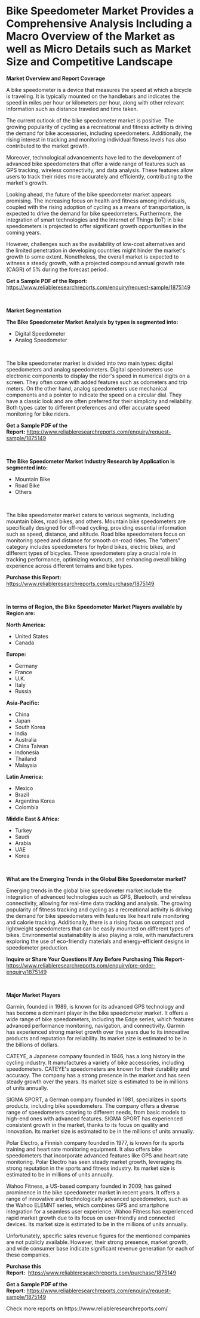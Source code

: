 <p><h1>Bike Speedometer Market Provides a Comprehensive Analysis Including a Macro Overview of the Market as well as Micro Details such as Market Size and Competitive Landscape</h1></p><p><strong>Market Overview and Report Coverage</strong></p>
<p><p>A bike speedometer is a device that measures the speed at which a bicycle is traveling. It is typically mounted on the handlebars and indicates the speed in miles per hour or kilometers per hour, along with other relevant information such as distance traveled and time taken.</p><p>The current outlook of the bike speedometer market is positive. The growing popularity of cycling as a recreational and fitness activity is driving the demand for bike accessories, including speedometers. Additionally, the rising interest in tracking and monitoring individual fitness levels has also contributed to the market growth.</p><p>Moreover, technological advancements have led to the development of advanced bike speedometers that offer a wide range of features such as GPS tracking, wireless connectivity, and data analysis. These features allow users to track their rides more accurately and efficiently, contributing to the market's growth.</p><p>Looking ahead, the future of the bike speedometer market appears promising. The increasing focus on health and fitness among individuals, coupled with the rising adoption of cycling as a means of transportation, is expected to drive the demand for bike speedometers. Furthermore, the integration of smart technologies and the Internet of Things (IoT) in bike speedometers is projected to offer significant growth opportunities in the coming years.</p><p>However, challenges such as the availability of low-cost alternatives and the limited penetration in developing countries might hinder the market's growth to some extent. Nonetheless, the overall market is expected to witness a steady growth, with a projected compound annual growth rate (CAGR) of 5% during the forecast period.</p></p>
<p><strong>Get a Sample PDF of the Report:</strong> <a href="https://www.reliableresearchreports.com/enquiry/request-sample/1875149">https://www.reliableresearchreports.com/enquiry/request-sample/1875149</a></p>
<p>&nbsp;</p>
<p><strong>Market Segmentation</strong></p>
<p><strong>The Bike Speedometer Market Analysis by types is segmented into:</strong></p>
<p><ul><li>Digital Speedometer</li><li>Analog Speedometer</li></ul></p>
<p>&nbsp;</p>
<p><p>The bike speedometer market is divided into two main types: digital speedometers and analog speedometers. Digital speedometers use electronic components to display the rider's speed in numerical digits on a screen. They often come with added features such as odometers and trip meters. On the other hand, analog speedometers use mechanical components and a pointer to indicate the speed on a circular dial. They have a classic look and are often preferred for their simplicity and reliability. Both types cater to different preferences and offer accurate speed monitoring for bike riders.</p></p>
<p><strong>Get a Sample PDF of the Report:</strong>&nbsp;<a href="https://www.reliableresearchreports.com/enquiry/request-sample/1875149">https://www.reliableresearchreports.com/enquiry/request-sample/1875149</a></p>
<p>&nbsp;</p>
<p><strong>The Bike Speedometer Market Industry Research by Application is segmented into:</strong></p>
<p><ul><li>Mountain Bike</li><li>Road Bike</li><li>Others</li></ul></p>
<p>&nbsp;</p>
<p><p>The bike speedometer market caters to various segments, including mountain bikes, road bikes, and others. Mountain bike speedometers are specifically designed for off-road cycling, providing essential information such as speed, distance, and altitude. Road bike speedometers focus on monitoring speed and distance for smooth on-road rides. The "others" category includes speedometers for hybrid bikes, electric bikes, and different types of bicycles. These speedometers play a crucial role in tracking performance, optimizing workouts, and enhancing overall biking experience across different terrains and bike types.</p></p>
<p><strong>Purchase this Report:</strong>&nbsp; <a href="https://www.reliableresearchreports.com/purchase/1875149">https://www.reliableresearchreports.com/purchase/1875149</a></p>
<p>&nbsp;</p>
<p><strong>In terms of Region, the Bike Speedometer Market Players available by Region are:</strong></p>
<p>
    <p> <strong> North America: </strong>
        <ul>
            <li>United States</li>
            <li>Canada</li>
        </ul>
        </p> 
    <p> <strong> Europe: </strong>
        <ul>
            <li>Germany</li>
            <li>France</li>
            <li>U.K.</li>
            <li>Italy</li>
            <li>Russia</li>
        </ul>
        </p> 
    <p> <strong> Asia-Pacific: </strong>
        <ul>
            <li>China</li>
            <li>Japan</li>
            <li>South Korea</li>
            <li>India</li>
            <li>Australia</li>
            <li>China Taiwan</li>
            <li>Indonesia</li>
            <li>Thailand</li>
            <li>Malaysia</li>
        </ul>
        </p> 
    <p> <strong> Latin America: </strong>
        <ul>
            <li>Mexico</li>
            <li>Brazil</li>
            <li>Argentina Korea</li>
            <li>Colombia</li>
        </ul>
        </p> 
    <p> <strong> Middle East & Africa: </strong>
        <ul>
            <li>Turkey</li>
            <li>Saudi</li>
            <li>Arabia</li>
            <li>UAE</li>
            <li>Korea</li>
        </ul>
    </p>
    </p>
<p>&nbsp;</p>
<p><strong>What are the Emerging Trends in the Global Bike Speedometer market?</strong></p>
<p><p>Emerging trends in the global bike speedometer market include the integration of advanced technologies such as GPS, Bluetooth, and wireless connectivity, allowing for real-time data tracking and analysis. The growing popularity of fitness tracking and cycling as a recreational activity is driving the demand for bike speedometers with features like heart rate monitoring and calorie tracking. Additionally, there is a rising focus on compact and lightweight speedometers that can be easily mounted on different types of bikes. Environmental sustainability is also playing a role, with manufacturers exploring the use of eco-friendly materials and energy-efficient designs in speedometer production.</p></p>
<p><strong>Inquire or Share Your Questions If Any Before Purchasing This Report</strong>- <a href="https://www.reliableresearchreports.com/enquiry/pre-order-enquiry/1875149">https://www.reliableresearchreports.com/enquiry/pre-order-enquiry/1875149</a></p>
<p>&nbsp;</p>
<p><strong>Major Market Players</strong></p>
<p><p>Garmin, founded in 1989, is known for its advanced GPS technology and has become a dominant player in the bike speedometer market. It offers a wide range of bike speedometers, including the Edge series, which features advanced performance monitoring, navigation, and connectivity. Garmin has experienced strong market growth over the years due to its innovative products and reputation for reliability. Its market size is estimated to be in the billions of dollars.</p><p>CATEYE, a Japanese company founded in 1946, has a long history in the cycling industry. It manufactures a variety of bike accessories, including speedometers. CATEYE's speedometers are known for their durability and accuracy. The company has a strong presence in the market and has seen steady growth over the years. Its market size is estimated to be in millions of units annually.</p><p>SIGMA SPORT, a German company founded in 1981, specializes in sports products, including bike speedometers. The company offers a diverse range of speedometers catering to different needs, from basic models to high-end ones with advanced features. SIGMA SPORT has experienced consistent growth in the market, thanks to its focus on quality and innovation. Its market size is estimated to be in the millions of units annually.</p><p>Polar Electro, a Finnish company founded in 1977, is known for its sports training and heart rate monitoring equipment. It also offers bike speedometers that incorporate advanced features like GPS and heart rate monitoring. Polar Electro has seen steady market growth, leveraging its strong reputation in the sports and fitness industry. Its market size is estimated to be in millions of units annually.</p><p>Wahoo Fitness, a US-based company founded in 2009, has gained prominence in the bike speedometer market in recent years. It offers a range of innovative and technologically advanced speedometers, such as the Wahoo ELEMNT series, which combines GPS and smartphone integration for a seamless user experience. Wahoo Fitness has experienced rapid market growth due to its focus on user-friendly and connected devices. Its market size is estimated to be in the millions of units annually.</p><p>Unfortunately, specific sales revenue figures for the mentioned companies are not publicly available. However, their strong presence, market growth, and wide consumer base indicate significant revenue generation for each of these companies.</p></p>
<p><strong>Purchase this Report:</strong>&nbsp;&nbsp;<a href="https://www.reliableresearchreports.com/purchase/1875149">https://www.reliableresearchreports.com/purchase/1875149</a></p>
<p></p>
<p><strong>Get a Sample PDF of the Report:</strong>&nbsp;<a href="https://www.reliableresearchreports.com/enquiry/request-sample/1875149">https://www.reliableresearchreports.com/enquiry/request-sample/1875149</a></p>
<p>Check more reports on https://www.reliableresearchreports.com/</p>